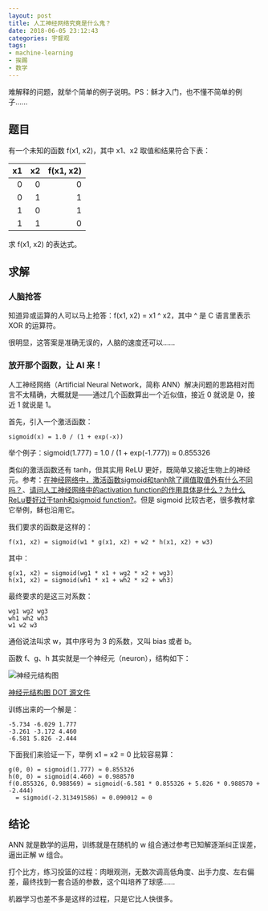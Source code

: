 ```yaml
---
layout: post
title: 人工神经网络究竟是什么鬼？
date: 2018-06-05 23:12:43
categories: 宇督观
tags:
- machine-learning
- 挨踢
- 数学
---
```

难解释的问题，就举个简单的例子说明。PS：稣才入门，也不懂不简单的例子……

## 题目

有一个未知的函数 f(x1, x2)，其中 x1、x2 取值和结果符合下表：

| x1 | x2 | f(x1, x2) |
| -: | -: | -: |
| 0 | 0 | 0 |
| 0 | 1 | 1 |
| 1 | 0 | 1 |
| 1 | 1 | 0 |

求 f(x1, x2) 的表达式。

## 求解

### 人脑抢答

知道异或运算的人可以马上抢答：f(x1, x2) = x1 ^ x2，其中 ^ 是 C 语言里表示 XOR 的运算符。

很明显，这答案是准确无误的，人脑的速度还可以……

### 放开那个函数，让 AI 来！

人工神经网络（Artificial Neural Network，简称 ANN）解决问题的思路相对而言不太精确，大概就是——通过几个函数算出一个近似值，接近 0 就说是 0，接近 1 就说是 1。

首先，引入一个激活函数：

```
sigmoid(x) = 1.0 / (1 + exp(-x))
```

举个例子：sigmoid(1.777) = 1.0 / (1 + exp(-1.777)) ≈ 0.855326

类似的激活函数还有 tanh，但其实用 ReLU 更好，既简单又接近生物上的神经元。参考：[在神经网络中，激活函数sigmoid和tanh除了阈值取值外有什么不同吗？](https://www.zhihu.com/question/50396271)、[请问人工神经网络中的activation function的作用具体是什么？为什么ReLu要好过于tanh和sigmoid function?](https://www.zhihu.com/question/29021768)。但是 sigmoid 比较古老，很多教材拿它举例，稣也沿用它。

我们要求的函数是这样的：

```
f(x1, x2) = sigmoid(w1 * g(x1, x2) + w2 * h(x1, x2) + w3)
```

其中：

```
g(x1, x2) = sigmoid(wg1 * x1 + wg2 * x2 + wg3)
h(x1, x2) = sigmoid(wh1 * x1 + wh2 * x2 + wh3)
```

最终要求的是这三对系数：

```
wg1 wg2 wg3
wh1 wh2 wh3
w1 w2 w3
```

通俗说法叫求 w，其中序号为 3 的系数，又叫 bias 或者 b。

函数 f、g、h 其实就是一个神经元（neuron），结构如下：

![神经元结构图](/images/2018/20180606-ann.png)

[神经元结构图 DOT 源文件](/images/2018/20180606-ann.gv)

训练出来的一个解是：

```
-5.734 -6.029 1.777
-3.261 -3.172 4.460
-6.581 5.826 -2.444
```

下面我们来验证一下，举例 x1 = x2 = 0 比较容易算：

```
g(0, 0) = sigmoid(1.777) ≈ 0.855326
h(0, 0) = sigmoid(4.460) ≈ 0.988570
f(0.855326, 0.988569) = sigmoid(-6.581 * 0.855326 + 5.826 * 0.988570 + -2.444)
  = sigmoid(-2.313491586) ≈ 0.090012 ≈ 0
```

## 结论

ANN 就是数学的运用，训练就是在随机的 w 组合通过参考已知解逐渐纠正误差，逼出正解 w 组合。

打个比方，练习投篮的过程：肉眼观测，无数次调高低角度、出手力度、左右偏差，最终找到一套合适的参数，这个叫培养了球感……

机器学习也差不多是这样的过程，只是它比人快很多。